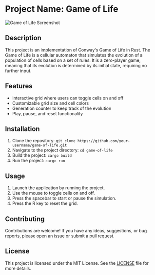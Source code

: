# Project Name: Game of Life

![Game of Life Screenshot](image.png)

## Description
This project is an implementation of Conway's Game of Life in Rust. The Game of Life is a cellular automaton that simulates the evolution of a population of cells based on a set of rules. It is a zero-player game, meaning that its evolution is determined by its initial state, requiring no further input.

## Features
- Interactive grid where users can toggle cells on and off
- Customizable grid size and cell colors
- Generation counter to keep track of the evolution
- Play, pause, and reset functionality

## Installation
1. Clone the repository: `git clone https://github.com/your-username/game-of-life.git`
2. Navigate to the project directory: `cd game-of-life`
3. Build the project: `cargo build`
4. Run the project: `cargo run`

## Usage
1. Launch the application by running the project.
2. Use the mouse to toggle cells on and off.
3. Press the spacebar to start or pause the simulation.
4. Press the R key to reset the grid.

## Contributing
Contributions are welcome! If you have any ideas, suggestions, or bug reports, please open an issue or submit a pull request.

## License
This project is licensed under the MIT License. See the [LICENSE](LICENSE) file for more details.
